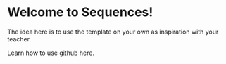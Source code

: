 <h1> Welcome to Sequences! </h1>
<p> The idea here is to use the template on your own as inspiration with your teacher.</p>
<p> Learn how to use github here. </p>
